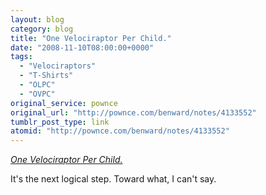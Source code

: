 ```yaml
---
layout: blog
category: blog
title: "One Velociraptor Per Child."
date: "2008-11-10T08:00:00+0000"
tags:
  - "Velociraptors"
  - "T-Shirts"
  - "OLPC"
  - "OVPC"
original_service: pownce
original_url: "http://pownce.com/benward/notes/4133552"
tumblr_post_type: link
atomid: "http://pownce.com/benward/notes/4133552"
---
```

*[One Velociraptor Per Child.](http://velociraptorz.org/)*

It's the next logical step. Toward what, I can't say.